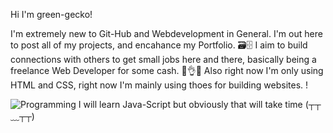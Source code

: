 Hi I'm green-gecko! 

I'm extremely new to Git-Hub and Webdevelopment in General. 
I'm out here to post all of my projects, and encahance my Portfolio. 🗃️🗄️
I aim to build connections with others to get small jobs here and there, basically being a freelance Web Developer for some cash.  🙂👌💵
Also right now I'm only using HTML and CSS, right now I'm mainly using thoes for building websites. !

![Programming](https://github.com/Green-gecko25/Green-gecko25/assets/153469411/9b8ebf88-f5bc-4730-902e-7e35d5820ab0)
I will learn Java-Script but obviously that will take time 
(┬┬﹏┬┬)
